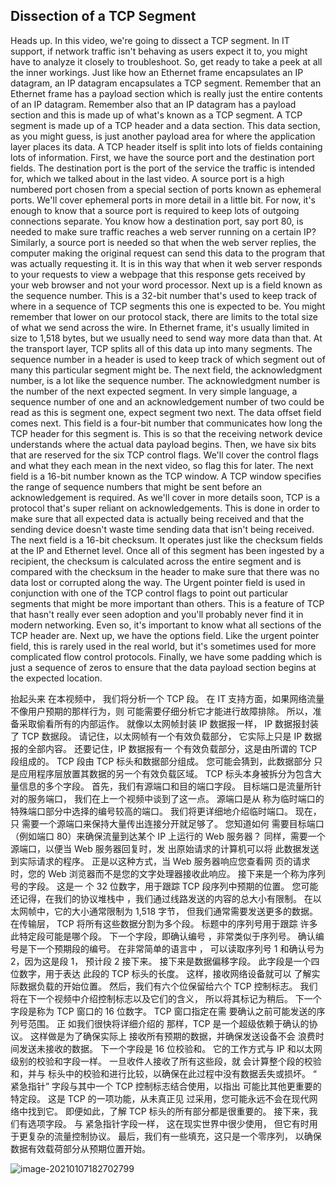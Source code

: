 ## Dissection of a TCP Segment

Heads up. In this video, we're going to dissect a TCP segment. In IT support, if network traffic isn't behaving as users expect it to, you might have to analyze it closely to troubleshoot. So, get ready to take a peek at all the inner workings. Just like how an Ethernet frame encapsulates an IP datagram, an IP datagram encapsulates a TCP segment. Remember that an Ethernet frame has a payload section which is really just the entire contents of an IP datagram. Remember also that an IP datagram has a payload section and this is made up of what's known as a TCP segment. A TCP segment is made up of a TCP header and a data section. This data section, as you might guess, is just another payload area for where the application layer places its data. A TCP header itself is split into lots of fields containing lots of information. First, we have the source port and the destination port fields. The destination port is the port of the service the traffic is intended for, which we talked about in the last video. A source port is a high numbered port chosen from a special section of ports known as ephemeral ports. We'll cover ephemeral ports in more detail in a little bit. For now, it's enough to know that a source port is required to keep lots of outgoing connections separate. You know how a destination port, say port 80, is needed to make sure traffic reaches a web server running on a certain IP? Similarly, a source port is needed so that when the web server replies, the computer making the original request can send this data to the program that was actually requesting it. It is in this way that when it web server responds to your requests to view a webpage that this response gets received by your web browser and not your word processor. Next up is a field known as the sequence number. This is a 32-bit number that's used to keep track of where in a sequence of TCP segments this one is expected to be. You might remember that lower on our protocol stack, there are limits to the total size of what we send across the wire. In Ethernet frame, it's usually limited in size to 1,518 bytes, but we usually need to send way more data than that. At the transport layer, TCP splits all of this data up into many segments. The sequence number in a header is used to keep track of which segment out of many this particular segment might be. The next field, the acknowledgment number, is a lot like the sequence number. The acknowledgment number is the number of the next expected segment. In very simple language, a sequence number of one and an acknowledgement number of two could be read as this is segment one, expect segment two next. The data offset field comes next. This field is a four-bit number that communicates how long the TCP header for this segment is. This is so that the receiving network device understands where the actual data payload begins. Then, we have six bits that are reserved for the six TCP control flags. We'll cover the control flags and what they each mean in the next video, so flag this for later. The next field is a 16-bit number known as the TCP window. A TCP window specifies the range of sequence numbers that might be sent before an acknowledgement is required. As we'll cover in more details soon, TCP is a protocol that's super reliant on acknowledgements. This is done in order to make sure that all expected data is actually being received and that the sending device doesn't waste time sending data that isn't being received. The next field is a 16-bit checksum. It operates just like the checksum fields at the IP and Ethernet level. Once all of this segment has been ingested by a recipient, the checksum is calculated across the entire segment and is compared with the checksum in the header to make sure that there was no data lost or corrupted along the way. The Urgent pointer field is used in conjunction with one of the TCP control flags to point out particular segments that might be more important than others. This is a feature of TCP that hasn't really ever seen adoption and you'll probably never find it in modern networking. Even so, it's important to know what all sections of the TCP header are. Next up, we have the options field. Like the urgent pointer field, this is rarely used in the real world, but it's sometimes used for more complicated flow control protocols. Finally, we have some padding which is just a sequence of zeros to ensure that the data payload section begins at the expected location.



抬起头来 在本视频中， 我们将分析一个 TCP 段。 在 IT 支持方面，如果网络流量不像用户预期的那样行为，则 可能需要仔细分析它才能进行故障排除。 所以，准备采取偷看所有的内部运作。 就像以太网帧封装 IP 数据报一样， IP 数据报封装了 TCP 数据段。 请记住，以太网帧有一个有效负载部分， 它实际上只是 IP 数据报的全部内容。 还要记住，IP 数据报有一 个有效负载部分，这是由所谓的 TCP 段组成的。 TCP 段由 TCP 标头和数据部分组成。 您可能会猜到，此数据部分 只是应用程序层放置其数据的另一个有效负载区域。 TCP 标头本身被拆分为包含大量信息的多个字段。 首先，我们有源端口和目的端口字段。 目标端口是流量所针对的服务端口， 我们在上一个视频中谈到了这一点。 源端口是从 称为临时端口的特殊端口部分中选择的编号较高的端口。 我们将更详细地介绍临时端口。 现在，只 需要一个源端口来保持大量传出连接分开就足够了。 您知道如何 需要目标端口（例如端口 80）来确保流量到达某个 IP 上运行的 Web 服务器？ 同样，需要一个源端口，以便当 Web 服务器回复时，发 出原始请求的计算机可以将 此数据发送到实际请求的程序。 正是以这种方式，当 Web 服务器响应您查看网 页的请求时，您的 Web 浏览器而不是您的文字处理器接收此响应。 接下来是一个称为序列号的字段。 这是一 个 32 位数字，用于跟踪 TCP 段序列中预期的位置。 您可能还记得，在我们的协议堆栈中 ，我们通过线路发送的内容的总大小有限制。 在以太网帧中，它的大小通常限制为 1,518 字节， 但我们通常需要发送更多的数据。 在传输层， TCP 将所有这些数据分割为多个段。 标题中的序列号用于跟踪 许多此特定段可能是哪个段。 下一个字段，即确认编号 ，非常类似于序列号。 确认编号是下一个预期段的编号。 在非常简单的语言中 ， 可以读取序列号 1 和确认号为 2，因为这是段 1， 预计段 2 接下来。 接下来是数据偏移字段。 此字段是一个四位数字，用于表达 此段的 TCP 标头的长度。 这样，接收网络设备就可以 了解实际数据负载的开始位置。 然后，我们有六个位保留给六个 TCP 控制标志。 我们将在下一个视频中介绍控制标志以及它们的含义， 所以将其标记为稍后。 下一个字段是称为 TCP 窗口的 16 位数字。 TCP 窗口指定在需 要确认之前可能发送的序列号范围。 正 如我们很快将详细介绍的 那样，TCP 是一个超级依赖于确认的协议。 这样做是为了确保实际上 接收所有预期的数据，并确保发送设备不会 浪费时间发送未接收的数据。 下一个字段是 16 位校验和。 它的工作方式与 IP 和以太网级别的校验和字段一样。 一旦收件人接收了所有这些段，就 会计算整个段的校验和，并与 标头中的校验和进行比较，以确保在此过程中没有数据丢失或损坏。 “ 紧急指针” 字段与其中一个 TCP 控制标志结合使用，以指出 可能比其他更重要的特定段。 这是 TCP 的一项功能，从未真正见 过采用，您可能永远不会在现代网络中找到它。 即便如此，了解 TCP 标头的所有部分都是很重要的。 接下来，我们有选项字段。 与 紧急指针字段一样， 这在现实世界中很少使用， 但它有时用于更复杂的流量控制协议。 最后，我们有一些填充，这只是一个零序列， 以确保数据有效载荷部分从预期位置开始。





![image-20210107182702799](https://loyioblog.oss-cn-beijing.aliyuncs.com/LoyioBlog/20210107pYJ5cd.png)

